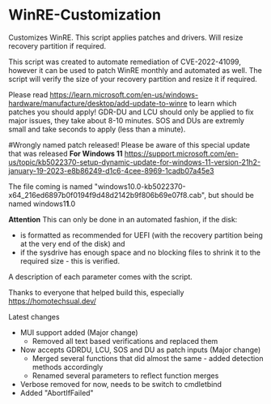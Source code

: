# WinRE-Customization
Customizes WinRE. This script applies patches and drivers. Will resize recovery partition if required.

This script was created to automate remediation of CVE-2022-41099, however it can be used to patch WinRE monthly and automated as well. The script will verify the size of your recovery partition and resize it if required. 

Please read https://learn.microsoft.com/en-us/windows-hardware/manufacture/desktop/add-update-to-winre to learn which patches you should apply! GDR-DU and LCU should only be applied to fix major issues, they take about 8-10 minutes. SOS and DUs are extremly small and take seconds to apply (less than a minute).

#Wrongly named patch released!
Please be aware of this special update that was released **For Windows 11** https://support.microsoft.com/en-us/topic/kb5022370-setup-dynamic-update-for-windows-11-version-21h2-january-19-2023-e8b86249-d1c6-4cee-8969-1cadb07a45e3

The file coming is named "windows10.0-kb5022370-x64_216ed6897b0f0194f9d48d2142b9f806b69e07f8.cab", but should be named windows1**1**.0

**Attention**
This can only be done in an automated fashion, if the disk:
* is formatted as recommended for UEFI (with the recovery partition being at the very end of the disk) and
* if the sysdrive has enough space and no blocking files to shrink it to the required size - this is verified.

A description of each parameter comes with the script. 

Thanks to everyone that helped build this, especially https://homotechsual.dev/

Latest changes
- MUI support added (Major change)
    * Removed all text based verifications and replaced them 
- Now accepts GDRDU, LCU, SOS and DU as patch inputs (Major change)
    * Merged several functions that did almost the same - added detection methods accordingly
    * Renamed several parameters to reflect function merges
- Verbose removed for now, needs to be switch to cmdletbind
- Added "AbortIfFailed"